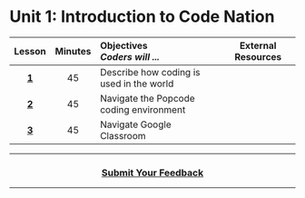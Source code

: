 # Unit 1: Introduction to Code Nation
|Lesson|Minutes|Objectives <br> *Coders will ...*|External Resources|
|:-------:|:-------:|:-------|:-------:|
|[**1**](https://docs.google.com/presentation/d/1eYEsP4ksd1TIDPIYsGLEVmZntfhNC19Yfn2WxJqgQ04/edit#slide=id.g51abcac1aa_0_0)|45| Describe how coding is used in the world|
|[**2**](https://drive.google.com/open?id=1vRs8k6u1W1WdCR5xgPHhm4PeNFbtoxmixAS6bj5XQwQ)|45|Navigate the Popcode coding environment|
|[**3**]()|45|Navigate Google Classroom|

----
<h3 align="center"><a href="https://docs.google.com/forms/d/e/1FAIpQLSeLpI-m6UKvIxk97F8R1iidFRaYXJ3dfcUuIjx2Pz0WMfO1SA/viewform">Submit Your Feedback</a>  </h3>

----

